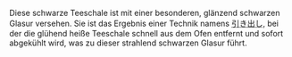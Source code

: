 <p>Diese schwarze Teeschale ist mit einer besonderen, glänzend schwarzen Glasur versehen. Sie ist das Ergebnis einer Technik namens <abbr title="hikidashi">引き出し</abbr>, bei der die glühend heiße Teeschale schnell aus dem Ofen entfernt und sofort abgekühlt wird, was zu dieser strahlend schwarzen Glasur führt.</p>
